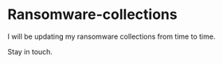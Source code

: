 # Ransomware-collections

I will be updating my ransomware collections from time to time.

Stay in touch.
